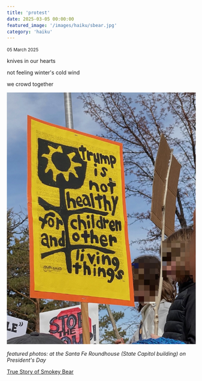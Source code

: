 ```yaml
---
title: 'protest'
date: 2025-03-05 00:00:00
featured_image: '/images/haiku/sbear.jpg'
category: 'haiku'
---
```

<small>05 March 2025</small>

knives in our hearts

not feeling winter's cold wind

we crowd together


![Alt text](/images/haiku/nothealthy.jpg "handmade protest sign says trump is not healthy for children and other living things")


*featured photos: at the Santa Fe Roundhouse (State Capitol building) on President's Day*

[True Story of Smokey Bear](https://www.villageofcapitan.org/community/page/true-story-smokey-bear)